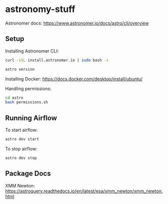 # astronomy-stuff

Astronomer docs: https://www.astronomer.io/docs/astro/cli/overview

## Setup

Installing Astronomer CLI:
```bash
curl -sSL install.astronomer.io | sudo bash -s

astro version
```

Installing Docker: https://docs.docker.com/desktop/install/ubuntu/

Handling permissions:
```bash
cd astro
bash permissions.sh
```

## Running Airflow

To start airflow:
```bash
astro dev start
```

To stop airflow:
```bash
astro dev stop
```

## Package Docs

XMM Newton: https://astroquery.readthedocs.io/en/latest/esa/xmm_newton/xmm_newton.html